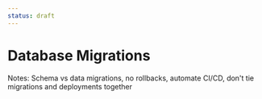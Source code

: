 ```yaml
---
status: draft
---
```

# Database Migrations

Notes: Schema vs data migrations, no rollbacks, automate CI/CD, don't tie migrations and deployments together
